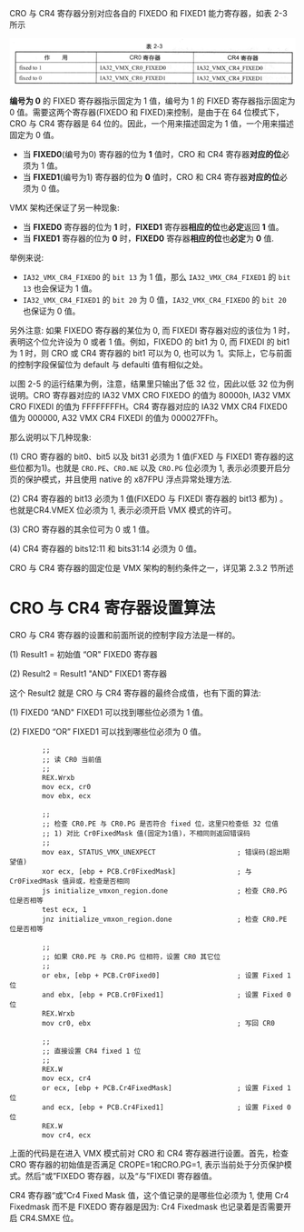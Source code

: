 
CRO 与 CR4 寄存器分别对应各自的 FIXEDO 和 FIXED1 能力寄存器，如表 2-3 所示

![2021-03-17-10-51-29.png](./images/2021-03-17-10-51-29.png)

**编号为 0** 的 FIXED 寄存器指示固定为 1 值，编号为 1 的 FIXED 寄存器指示固定为 0 值。需要这两个寄存器(FIXEDO 和 FIXED)来控制，是由于在 64 位模式下，CRO 与 CR4 寄存器是 64 位的。因此，一个用来描述固定为 1 值，一个用来描述固定为 0 值。

* 当 **FIXED0**(编号为0) 寄存器的位为 **1** 值时，CRO 和 CR4 寄存器**对应的位**必须为 1 值。
* 当 **FIXED1**(编号为1) 寄存器的位为 **0** 值时，CRO 和 CR4 寄存器**对应的位**必须为 0 值。

VMX 架构还保证了另一种现象: 
* 当 **FIXED0** 寄存器的位为 **1** 时，**FIXED1** 寄存器**相应的位**也**必定**返回 **1** 值。
* 当 **FIXED1** 寄存器的位为 **0** 时，**FIXED0** 寄存器**相应的位**也**必定**为 **0** 值.

举例来说: 
* `IA32_VMX_CR4_FIXEDO` 的 `bit 13` 为 1 值，那么 `IA32_VMX_CR4_FIXED1` 的 `bit 13` 也会保证为 1 值。
* `IA32_VMX_CR4_FIXED1` 的 `bit 20` 为 0 值，`IA32_VMX_CR4_FIXEDO` 的 `bit 20` 也保证为 0 值。

另外注意: 如果 FIXEDO 寄存器的某位为 0, 而 FIXEDI 寄存器对应的该位为 1 时，表明这个位允许设为 0 或者 1 值。例如，FIXEDO 的 bit1 为 0, 而 FIXEDI 的 bit1 为 1 时，则 CRO 或 CR4 寄存器的 bit1 可以为 0, 也可以为 1。实际上，它与前面的控制字段保留位为 default 与 defaulti 值有相似之处。

以图 2-5 的运行结果为例，注意，结果里只输出了低 32 位，因此以低 32 位为例说明。CRO 寄存器对应的 IA32 VMX CRO FIXEDO 的值为 80000h, IA32 VMX CRO FIXEDI 的值为 FFFFFFFFH。CR4 寄存器对应的 IA32 VMX CR4 FIXED0 值为 000000, A32 VMX CR4 FIXEDI 的值为 000027FFh。

那么说明以下几种现象: 

(1) CRO 寄存器的 bit0、bit5 以及 bit31 必须为 1 值(FXED 与 FIXED1 寄存器的这些位都为1)。也就是 `CRO.PE`、`CRO.NE` 以及 `CRO.PG` 位必须为 1, 表示必须要开启分页的保护模式，并且使用 native 的 x87FPU 浮点异常处理方法.

(2) CR4 寄存器的 bit13 必须为 1 值(FIXEDO 与 FIXEDI 寄存器的 bit13 都为) 。也就是CR4.VMEX 位必须为 1, 表示必须开启 VMX 模式的许可。

(3) CRO 寄存器的其余位可为 0 或 1 值。

(4) CR4 寄存器的 bits12:11 和 bits31:14 必须为 0 值。

CRO 与 CR4 寄存器的固定位是 VMX 架构的制约条件之一，详见第 2.3.2 节所述 

# CRO 与 CR4 寄存器设置算法

CRO 与 CR4 寄存器的设置和前面所说的控制字段方法是一样的。

(1) Result1 = 初始值 “OR" FIXED0 寄存器

(2) Result2 = Result1 "AND" FIXED1 寄存器

这个 Result2 就是 CRO 与 CR4 寄存器的最终合成值，也有下面的算法: 

(1) FIXED0 “AND" FIXED1 可以找到哪些位必须为 1 值。

(2) FIXED0 “OR” FIXED1 可以找到哪些位必须为 0 值。

```
        ;;
        ;; 读 CR0 当前值
        ;;
        REX.Wrxb
        mov ecx, cr0
        mov ebx, ecx
        
        ;;
        ;; 检查 CR0.PE 与 CR0.PG 是否符合 fixed 位，这里只检查低 32 位值
        ;; 1) 对比 Cr0FixedMask 值(固定为1值)，不相同则返回错误码
        ;;
        mov eax, STATUS_VMX_UNEXPECT                    ; 错误码(超出期望值)
        xor ecx, [ebp + PCB.Cr0FixedMask]               ; 与 Cr0FixedMask 值异或，检查是否相同
        js initialize_vmxon_region.done                 ; 检查 CR0.PG 位是否相等
        test ecx, 1
        jnz initialize_vmxon_region.done                ; 检查 CR0.PE 位是否相等
        
        ;;
        ;; 如果 CR0.PE 与 CR0.PG 位相符，设置 CR0 其它位
        ;;
        or ebx, [ebp + PCB.Cr0Fixed0]                   ; 设置 Fixed 1 位
        and ebx, [ebp + PCB.Cr0Fixed1]                  ; 设置 Fixed 0 位
        REX.Wrxb
        mov cr0, ebx                                    ; 写回 CR0
        
        ;;
        ;; 直接设置 CR4 fixed 1 位
        ;;
        REX.W
        mov ecx, cr4
        or ecx, [ebp + PCB.Cr4FixedMask]                ; 设置 Fixed 1 位
        and ecx, [ebp + PCB.Cr4Fixed1]                  ; 设置 Fixed 0 位
        REX.W
        mov cr4, ecx
```

上面的代码是在进入 VMX 模式前对 CRO 和 CR4 寄存器进行设置。首先，检查 CRO 寄存器的初始值是否满足 CROPE=1和CRO.PG=1, 表示当前处于分页保护模式。然后“或”FIXEDO 寄存器，以及“与”FIXEDI 寄存器值。

CR4 寄存器“或”Cr4 Fixed Mask 值，这个值记录的是哪些位必须为 1, 使用 Cr4 Fixedmask 而不是 FIXEDO 寄存器是因为: Cr4 Fixedmask 也记录着是否需要开启 CR4.SMXE 位。